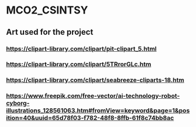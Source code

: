 # MCO2_CSINTSY

## Art used for the project

### https://clipart-library.com/clipart/pit-clipart_5.html

### https://clipart-library.com/clipart/5TRrorGLc.htm

### https://clipart-library.com/clipart/seabreeze-cliparts-18.htm

### https://www.freepik.com/free-vector/ai-technology-robot-cyborg-illustrations_128561063.htm#fromView=keyword&page=1&position=40&uuid=65d78f03-f782-48f8-8ffb-61f8c74bb8ac
